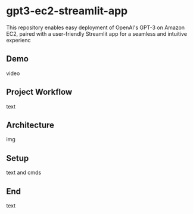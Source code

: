 # gpt3-ec2-streamlit-app
This repository enables easy deployment of OpenAI's GPT-3 on Amazon EC2, paired with a user-friendly Streamlit app for a seamless and intuitive experienc
## Demo

video

## Project Workflow

text

## Architecture
img

## Setup

text and cmds

## End
text